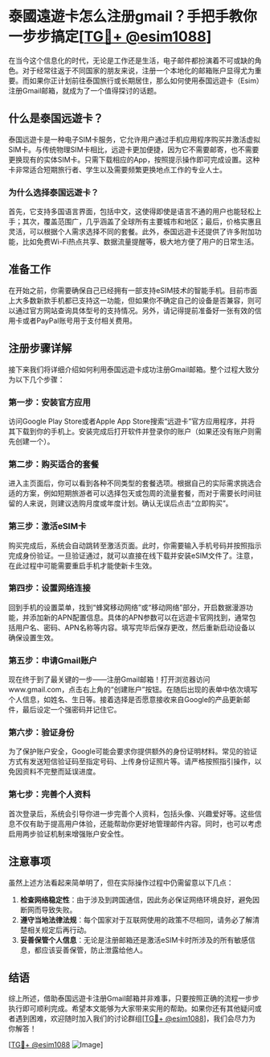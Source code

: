 # 泰國遠遊卡怎么注册gmail？手把手教你一步步搞定[[TG💪+ @esim1088](https://t.me/s/esim1088)]

在当今这个信息化的时代，无论是工作还是生活，电子邮件都扮演着不可或缺的角色。对于经常往返于不同国家的朋友来说，注册一个本地化的邮箱账户显得尤为重要。而如果你正计划前往泰国旅行或长期居住，那么如何使用泰国远遊卡（Esim）注册Gmail邮箱，就成为了一个值得探讨的话题。

## 什么是泰国远遊卡？

泰国远遊卡是一种电子SIM卡服务，它允许用户通过手机应用程序购买并激活虚拟SIM卡。与传统物理SIM卡相比，远遊卡更加便捷，因为它不需要邮寄，也不需要更换现有的实体SIM卡。只需下载相应的App，按照提示操作即可完成设置。这种卡非常适合短期旅行者、学生以及需要频繁更换地点工作的专业人士。

### 为什么选择泰国远遊卡？

首先，它支持多国语言界面，包括中文，这使得即使是语言不通的用户也能轻松上手；其次，覆盖范围广，几乎涵盖了全球所有主要城市和地区；最后，价格实惠且灵活，可以根据个人需求选择不同的套餐。此外，泰国远遊卡还提供了许多附加功能，比如免费Wi-Fi热点共享、数据流量提醒等，极大地方便了用户的日常生活。

## 准备工作

在开始之前，你需要确保自己已经拥有一部支持eSIM技术的智能手机。目前市面上大多数新款手机都已支持这一功能，但如果你不确定自己的设备是否兼容，则可以通过官方网站查询具体型号的支持情况。另外，请记得提前准备好一张有效的信用卡或者PayPal账号用于支付相关费用。

## 注册步骤详解

接下来我们将详细介绍如何利用泰国远遊卡成功注册Gmail邮箱。整个过程大致分为以下几个步骤：

### 第一步：安装官方应用

访问Google Play Store或者Apple App Store搜索“远遊卡”官方应用程序，并将其下载到你的手机上。安装完成后打开软件并登录你的账户（如果还没有账户则需先创建一个）。

### 第二步：购买适合的套餐

进入主页面后，你可以看到各种不同类型的套餐选项。根据自己的实际需求挑选合适的方案，例如短期旅游者可以选择包天或包周的流量套餐，而对于需要长时间驻留的人来说，则建议选购月度或年度计划。确认无误后点击“立即购买”。

### 第三步：激活eSIM卡

购买完成后，系统会自动跳转至激活页面。此时，你需要输入手机号码并按照指示完成身份验证。一旦验证通过，就可以直接在线下载并安装eSIM文件了。注意，在此过程中可能需要重启手机才能使新卡生效。

### 第四步：设置网络连接

回到手机的设置菜单，找到“蜂窝移动网络”或“移动网络”部分，开启数据漫游功能，并添加新的APN配置信息。具体的APN参数可以在远遊卡官网找到，通常包括用户名、密码、APN名称等内容。填写完毕后保存更改，然后重新启动设备以确保设置生效。

### 第五步：申请Gmail账户

现在终于到了最关键的一步——注册Gmail邮箱！打开浏览器访问www.gmail.com，点击右上角的“创建账户”按钮。在随后出现的表单中依次填写个人信息，如姓名、生日等。接着选择是否愿意接收来自Google的产品更新邮件，最后设定一个强密码并记住它。

### 第六步：验证身份

为了保护账户安全，Google可能会要求你提供额外的身份证明材料。常见的验证方式有发送短信验证码至指定号码、上传身份证照片等。请严格按照指引操作，以免因资料不完整而延误进度。

### 第七步：完善个人资料

首次登录后，系统会引导你进一步完善个人资料，包括头像、兴趣爱好等。这些信息不仅有助于提高用户体验，还能帮助你更好地管理邮件内容。同时，也可以考虑启用两步验证机制来增强账户安全性。

## 注意事项

虽然上述方法看起来简单明了，但在实际操作过程中仍需留意以下几点：

1. **检查网络稳定性**：由于涉及到跨国通信，因此务必保证网络环境良好，避免因断网而导致失败。
2. **遵守当地法律法规**：每个国家对于互联网使用的政策不尽相同，请务必了解清楚相关规定后再行动。
3. **妥善保管个人信息**：无论是注册邮箱还是激活eSIM卡时所涉及的所有敏感信息，都应该妥善保管，防止泄露给他人。

## 结语

综上所述，借助泰国远遊卡注册Gmail邮箱并非难事，只要按照正确的流程一步步执行即可顺利完成。希望本文能够为大家带来实用的帮助。如果你还有其他疑问或者遇到困难，欢迎随时加入我们的讨论群组[[TG💪+ @esim1088](https://t.me/s/esim1088)]，我们会尽力为你解答！

[[TG💪+ @esim1088](https://t.me/s/esim1088) ![Image](https://i.postimg.cc/4NQfJmqS/Snipaste-2025-05-13-00-14-12.png)]
